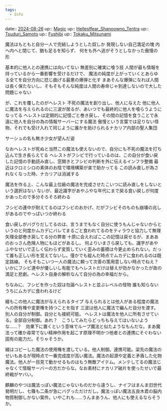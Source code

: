 ```yaml
---
tags:
  - Info
---
```


date:: [2024-08-26](/Daily_Note/2024-08-26.md)
up:: [Magic](../Bar/Novel/Topics/Magic.md)
up:: [Hellestfear_Shanoowno_Tentra](../Bar/Novel/Nacaria/Hellestfear_Shanoowno_Tentra.md)
up:: [Tsuduri_Samoto](../Bar/Novel/Nacaria/Tsuduri_Samoto.md)
up:: [Fushibi](../Bar/Novel/Nacaria/Fushibi.md)
up:: [Tokaku_Mitsunami](../Bar/Novel/Nacaria/Tokaku_Mitsunami.md)

魔法はもともと自分一人で完結しようとした奴しか
発現しない自己満足の塊
内へ内へと閉じて、猶も足るを知らず、
何をも外へ逃がそうとしなかった傲慢の形

基本的に他人との連携には向いてない
無差別に確実に喰う技
人間が最も情報を持っているから一番影響を受けるだけで、
魔法の純度が上がっていくとあらゆる全てを自分方向に捻じ曲げる最悪の爆弾と化す
まあそんな爆弾になれば人間は長く保たないし、そもそもそんな純度は人間の寿命じゃ到達しないので大した問題じゃない

が、これを覆したのがヘレスト
不死の魔法を創り出し、他人に与えた
他に他人に魔法を与えられるのに三波が居るが、あいつでも最終的に他人を喰らうようになってる
ヘレストは定期的に記憶ごと巻き戻し、その間の記憶を食うことで永遠に他人を自分の為の情報サーバーにする魔法
傲慢という言葉では足りない怪物、それでも受け入れて同じように誰かを助けられるナカリア内部の聖人集団

サーシュの名も無き少女が望んだ姿

なおヘレストが死ぬと当然この魔法も使えないので、自分にも不死の魔法を打ち込んで生き長らえてる
ヘレストがフシビで行っているのは、この自分が食い戻した記憶の手動読み直し、窓開きとフシビの判断を外に伝えるインフラ整備
最近はクロミシロの素体のお陰で環境構築が楽で助かってる
この読み直しが為されなくなった時、ナカリアは消滅する

魔法を作る上、こんな最上位級の魔法を完成させたこいつに読み直しをしないという選択はない
ないが、最近識字があやふやな年代にまで戻る食い戻しが何度かあったので多分そろそろ終わる

フシビの連中が耐えてるのはフシビのおかげ、だがフシビそのものも崩壊の兆しがあるのでやっぱいつか終わる

食い戻しがバグりだしてるのは、言うまでもなく自分に使うもんじゃないからというのと何度かムカデにバレてまるごと食われてるのをティラウと協力して無理矢理全部巻き戻してる分の弊害
十原に会えればここの記憶は戻せるが、まああのおっさん危険人物にもほどがあるし。
何よりいまさら戻しても、識字があやふやなせいで正しく伝わらず変質していく歪みの蓄積は今更止められない。だって誰も正しい形を覚えてないし。僅かでも綻んだ時点でムカデに食われるのは既定路線。
そもそもこいつ一人の魔法に頼って次善の策用意しない時点でねえ？　いかにフシビ連中が優しいし有能でもへレストだけは替えが効かなかったが故の満足と悲劇。ヘレスト自身の解析なんて自分の為の幸福だから。


ちなみに、フシビを作った奴は勿論ヘレストと並ぶレベルの怪物
誰も知らないうちにムカデに食われるけど


綴もこの他人に魔法が与えられるタイプ
与えられるとは他人がある程度の魔法への所有権や変更権を持つことを指す
三波は他人に魔法で編んだ自分を渡す。別人の自分が制御。自分とも接続可能。
ヘレストは魔法を他人に所有させている。全部自分制御。あれ？　こうしてみたらどっちも与えてはいないような……？　効果下に置くという意味でループ魔法と似たようなもんだな。まあ魔法って確か尋常でない精神作用を起こす原理不明かつ他者との連携にそぐわない固有の能力だ。そりゃそうか。


綴はコピーした魔法の使用権を渡している。他人制御。連携可能。梁先の魔法のせいもあるが現時点で一番完成度が高い魔法。魔法の起源や定義と矛盾した化物魔法。他人が一目見て動かせるものはもう無敵アイテム。メンテしてるの魔法じゃなくて情報サーバーの方だからな。なお素材にナカリア破片を使ったせいで最終戦がヤバい。


麒麟のやつは魔法っぽい魔法じゃないものだから違うし、ナイフはまんま旧世代発明だし、七篠も二条が急にバグっただけだし。魔法っぽい魔法五良木君の脳内物質制御しかない案件。いやこれも……うんまあうん、他人にも使えるならそうか。

